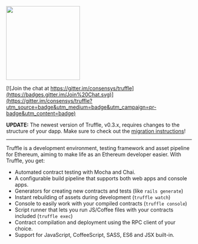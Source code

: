 <img src="https://github.com/ConsenSys/truffle/blob/master/assets/logo.png" width="200">

[![Join the chat at https://gitter.im/consensys/truffle](https://badges.gitter.im/Join%20Chat.svg)](https://gitter.im/consensys/truffle?utm_source=badge&utm_medium=badge&utm_campaign=pr-badge&utm_content=badge)

**UPDATE:** The newest version of Truffle, v0.3.x, requires changes to the structure of your dapp. Make sure to check out the [migration instructions](https://github.com/ConsenSys/truffle/wiki/Migrating-from-v0.2.x-to-v0.3.0)!


-----------------------


Truffle is a development environment, testing framework and asset pipeline for Ethereum, aiming to make life as an Ethereum developer easier. With Truffle, you get:

* Automated contract testing with Mocha and Chai.
* A configurable build pipeline that supports both web apps and console apps.
* Generators for creating new contracts and tests (like `rails generate`)
* Instant rebuilding of assets during development (`truffle watch`)
* Console to easily work with your compiled contracts (`truffle console`)
* Script runner that lets you run JS/Coffee files with your contracts included (`truffle exec`)
* Contract compilation and deployment using the RPC client of your choice.
* Support for JavaScript, CoffeeScript, SASS, ES6 and JSX built-in.
